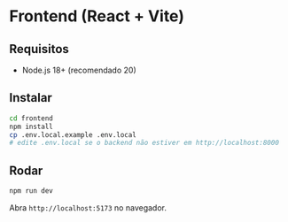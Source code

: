 # Frontend (React + Vite)

## Requisitos
- Node.js 18+ (recomendado 20)

## Instalar
```bash
cd frontend
npm install
cp .env.local.example .env.local
# edite .env.local se o backend não estiver em http://localhost:8000
```

## Rodar
```bash
npm run dev
```
Abra `http://localhost:5173` no navegador.
